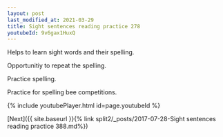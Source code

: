 ```yaml
---
layout: post
last_modified_at: 2021-03-29
title: Sight sentences reading practice 278
youtubeId: 9v6gax1HuxQ
---
```

 
 
Helps to learn sight words and their spelling.

Opportunitiy to repeat the spelling. 

Practice spelling. 
 
Practice for spelling bee competitions. 
 
{% include youtubePlayer.html id=page.youtubeId %}
 
 

[Next]({{ site.baseurl }}{% link  split2/_posts/2017-07-28-Sight sentences reading practice 388.md%})
 
